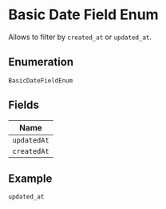 
# Basic Date Field Enum

Allows to filter by `created_at` or `updated_at`.

## Enumeration

`BasicDateFieldEnum`

## Fields

| Name |
|  --- |
| `updatedAt` |
| `createdAt` |

## Example

```
updated_at
```

